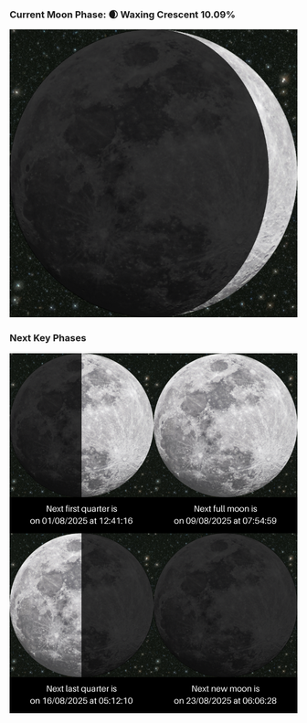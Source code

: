 ### Current Moon Phase: 🌒 Waxing Crescent 10.09%
![Moon Phase](moonphase.png)
### Next Key Phases
![Gallery](gallery.png)